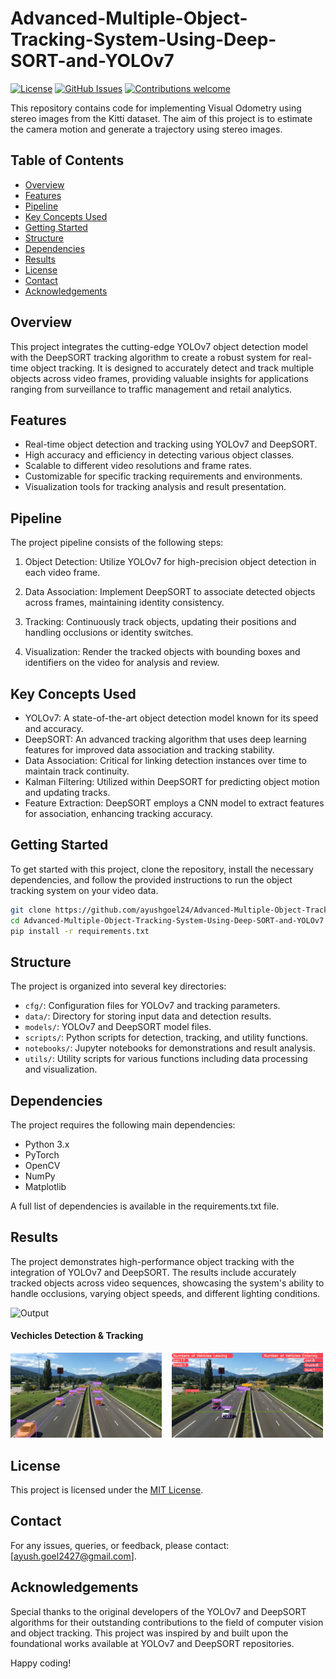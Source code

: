 # Advanced-Multiple-Object-Tracking-System-Using-Deep-SORT-and-YOLOv7

[![License](https://img.shields.io/badge/License-MIT-blue.svg)](https://opensource.org/licenses/MIT)
[![GitHub Issues](https://img.shields.io/github/issues/ayushgoel24/Stereo-Visual-Odometry.svg)](https://github.com/ayushgoel24/Advanced-Multiple-Object-Tracking-System-Using-Deep-SORT-and-YOLOv7/issues)
[![Contributions welcome](https://img.shields.io/badge/Contributions-welcome-orange.svg)](https://github.com/ayushgoel24/Advanced-Multiple-Object-Tracking-System-Using-Deep-SORT-and-YOLOv7)

This repository contains code for implementing Visual Odometry using stereo images from the Kitti dataset. The aim of this project is to estimate the camera motion and generate a trajectory using stereo images.

## Table of Contents
- [Overview](#overview)
- [Features](#features)
- [Pipeline](#pipeline)
- [Key Concepts Used](#key-concepts-used)
- [Getting Started](#getting-started)
- [Structure](#structure)
- [Dependencies](#dependencies)
- [Results](#results)
- [License](#license)
- [Contact](#contact)
- [Acknowledgements](#acknowledgements)

## Overview
This project integrates the cutting-edge YOLOv7 object detection model with the DeepSORT tracking algorithm to create a robust system for real-time object tracking. It is designed to accurately detect and track multiple objects across video frames, providing valuable insights for applications ranging from surveillance to traffic management and retail analytics.

## Features
- Real-time object detection and tracking using YOLOv7 and DeepSORT.
- High accuracy and efficiency in detecting various object classes.
- Scalable to different video resolutions and frame rates.
- Customizable for specific tracking requirements and environments.
- Visualization tools for tracking analysis and result presentation.

## Pipeline
The project pipeline consists of the following steps:

1. Object Detection: Utilize YOLOv7 for high-precision object detection in each video frame.

2. Data Association: Implement DeepSORT to associate detected objects across frames, maintaining identity consistency.

3. Tracking: Continuously track objects, updating their positions and handling occlusions or identity switches.

4. Visualization: Render the tracked objects with bounding boxes and identifiers on the video for analysis and review.

## Key Concepts Used

- YOLOv7: A state-of-the-art object detection model known for its speed and accuracy.
- DeepSORT: An advanced tracking algorithm that uses deep learning features for improved data association and tracking stability.
- Data Association: Critical for linking detection instances over time to maintain track continuity.
- Kalman Filtering: Utilized within DeepSORT for predicting object motion and updating tracks.
- Feature Extraction: DeepSORT employs a CNN model to extract features for association, enhancing tracking accuracy.

## Getting Started

To get started with this project, clone the repository, install the necessary dependencies, and follow the provided instructions to run the object tracking system on your video data.

```bash
git clone https://github.com/ayushgoel24/Advanced-Multiple-Object-Tracking-System-Using-Deep-SORT-and-YOLOv7
cd Advanced-Multiple-Object-Tracking-System-Using-Deep-SORT-and-YOLOv7
pip install -r requirements.txt
```

## Structure
The project is organized into several key directories:

- `cfg/`: Configuration files for YOLOv7 and tracking parameters.
- `data/`: Directory for storing input data and detection results.
- `models/`: YOLOv7 and DeepSORT model files.
- `scripts/`: Python scripts for detection, tracking, and utility functions.
- `notebooks/`: Jupyter notebooks for demonstrations and result analysis.
- `utils/`: Utility scripts for various functions including data processing and visualization.

## Dependencies
The project requires the following main dependencies:

- Python 3.x
- PyTorch
- OpenCV
- NumPy
- Matplotlib

A full list of dependencies is available in the requirements.txt file.

## Results

The project demonstrates high-performance object tracking with the integration of YOLOv7 and DeepSORT. The results include accurately tracked objects across video sequences, showcasing the system's ability to handle occlusions, varying object speeds, and different lighting conditions.

![Output](static/video/result.gif)

#### Vechicles Detection & Tracking
<!-- | Image 1 | Image 2 | -->
<!-- |---------|---------| -->
<!-- | ![Image 1](static/imgs/vehicle-counting.png) | ![Image 2](static/imgs/vehicle-counting-in-out.png) | -->
<img src="static/imgs/vehicle-counting.png" style="width: 48%;">&nbsp;&nbsp;&nbsp;&nbsp;<img src="static/imgs/vehicle-counting-in-out.png" style="width: 48%;">



## License

This project is licensed under the [MIT License](LICENSE).

## Contact

For any issues, queries, or feedback, please contact: [ayush.goel2427@gmail.com].

## Acknowledgements

Special thanks to the original developers of the YOLOv7 and DeepSORT algorithms for their outstanding contributions to the field of computer vision and object tracking. This project was inspired by and built upon the foundational works available at YOLOv7 and DeepSORT repositories.

Happy coding!